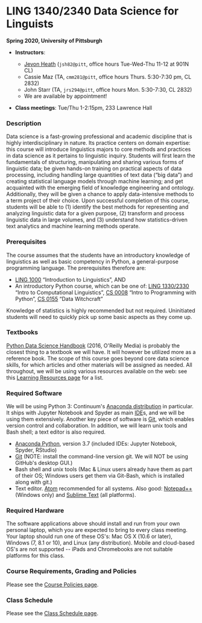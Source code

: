 # LING 1340/2340 Data Science for Linguists
**Spring 2020, University of Pittsburgh**


- **Instructors**:
	- [Jevon Heath](https://www.linguistics.pitt.edu/people/jevon-heath) (`jsh82@pitt`, office hours Tue-Wed-Thu 11-12 at 901N CL)
	- Cassie Maz (TA, `cmm281@pitt`, office hours Thurs. 5:30-7:30 pm, CL 2832)
	- John Starr (TA, `jrs294@pitt`, office hours Mon. 5:30-7:30, CL 2832)
	- We are available by appointment!

- **Class meetings**: Tue/Thu 1-2:15pm, 233 Lawrence Hall


### Description

Data science is a fast-growing professional and academic discipline that is highly interdisciplinary in nature. Its practice centers on domain expertise: this course will introduce linguistics majors to core methods and practices in data science as it pertains to linguistic inquiry. Students will first learn the fundamentals of structuring, manipulating and sharing various forms of linguistic data; be given hands-on training on practical aspects of data processing, including handling large quantities of text data (“big data”) and creating statistical language models through machine learning; and get acquainted with the emerging field of knowledge engineering and ontology. Additionally, they will be given a chance to apply data-intensive methods to a term project of their choice. Upon successful completion of this course, students will be able to (1) identify the best methods for representing and analyzing linguistic data for a given purpose, (2) transform and process linguistic data in large volumes, and (3) understand how statistics-driven text analytics and machine learning methods operate.

### Prerequisites

The course assumes that the students have an introductory knowledge of linguistics as well as basic competency in Python, a general-purpose programming language. The prerequisites therefore are:

- [LING 1000](https://www.linguistics.pitt.edu/undergraduate/courses#ling1000) “Introduction to Linguistics”, AND
- An introductory Python course, which can be one of: [LING 1330/2330](http://www.pitt.edu/~naraehan/ling1330/index.html) “Intro to Computational Linguistics”, [CS 0008](http://courses.sci.pitt.edu/courses/CS-8) “Intro to Programming with Python”, [CS 0155](http://db.cs.pitt.edu/group/teaching/data-witchcraft) “Data Witchcraft”

Knowledge of statistics is highly recommended but not required. Uninitiated students will need to quickly pick up some basic aspects as they come up.


### Textbooks

[Python Data Science Handbook](https://jakevdp.github.io/PythonDataScienceHandbook/index.html) (2016, O'Reilly Media) is probably the closest thing to a textbook we will have. It will however be utilized more as a reference book. The scope of this course goes beyond core data science skills, for which articles and other materials will be assigned as needed. All throughout, we will be using various resources available on the web: see this [Learning Resources page](https://github.com/Data-Science-for-Linguists-2020/Home/blob/master/resources.md) for a list.

### Required Software

We will be using Python 3: Continuum's [Anaconda distribution](https://www.anaconda.com/download/) in particular. It ships with Jupyter Notebook and Spyder as main [IDE](https://en.wikipedia.org/wiki/Integrated_development_environment)s, and we will be using them extensively. Another key piece of software is [Git](https://git-scm.com/), which enables version control and collaboration. In addition, we will learn unix tools and Bash shell; a text editor is also required.

- [Anaconda Python](https://www.anaconda.com/download/), version 3.7 (included IDEs: Jupyter Notebook, Spyder, RStudio)
- [Git](https://git-scm.com/) (NOTE: install the command-line version git. We will NOT be using GitHub's desktop GUI.)
- Bash shell and unix tools (Mac & Linux users already have them as part of their OS; Windows users get them via Git-Bash, which is installed along with git.)
- Text editor. [Atom](https://atom.io/) recommended for all systems. Also good: [Notepad++](https://notepad-plus-plus.org/) (Windows only) and [Sublime Text](https://www.sublimetext.com/) (all platforms).

### Required Hardware

The software applications above should install and run from your own personal laptop, which you are expected to bring to every class meeting. Your laptop should run one of these OS's: Mac OS X (10.6 or later), Windows (7, 8.1 or 10), and Linux (any distribution). Mobile and cloud-based OS's are not supported -- iPads and Chromebooks are not suitable platforms for this class.

### Course Requirements, Grading and Policies
Please see the [Course Policies page](https://github.com/Data-Science-for-Linguists-2020/Home/blob/master/policies.md).

### Class Schedule
Please see the [Class Schedule page](https://github.com/Data-Science-for-Linguists-2020/Home/blob/master/schedule.md).
